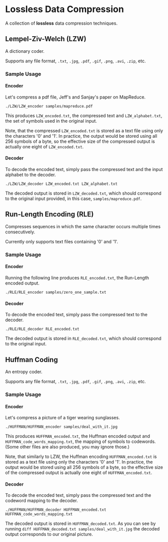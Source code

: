 Lossless Data Compression
===============

A collection of **lossless** data compression techniques.

## Lempel-Ziv-Welch (LZW)
A dictionary coder. 

Supports any file format, `.txt`, `.jpg`, `.pdf`, `.gif`, `.png`, `.avi`, `.zip`, etc.

### Sample Usage

#### Encoder
Let's compress a pdf file, Jeff's and Sanjay's paper on MapReduce.


```
./LZW/LZW_encoder samples/mapreduce.pdf
```

This produces `LZW_encoded.txt`, the compressed text and `LZW_alphabet.txt`, the set of symbols used in the original input. 

Note, that the compressed  `LZW_encoded.txt` is stored as a text file using only the characters '0' and '1'. In practice, the output would be stored using all 256 symbols of a byte, so the effective size of the compressed output is actually one eight of `LZW_encoded.txt`.

#### Decoder 
To decode the encoded text, simply pass the compressed text and the input alphabet to the decoder.


```
./LZW/LZW_decoder LZW_encoded.txt LZW_alphabet.txt
```

The decoded output is stored in `LZW_decoded.txt`, which should correspond to the original input provided, in this case, `samples/mapreduce.pdf`.

## Run-Length Encoding (RLE)
Compresses sequences in which the same character occurs multiple times consecutively. 

Currently only supports text files containing '0' and '1'.

### Sample Usage

#### Encoder
Running the following line produces `RLE_encoded.txt`, the Run-Length encoded output.


```
./RLE/RLE_encoder samples/zero_one_sample.txt
```

#### Decoder 
To decode the encoded text, simply pass the compressed text to the decoder.


```
./RLE/RLE_decoder RLE_encoded.txt
```

The decoded output is stored in `RLE_decoded.txt`, which should correspond to the original input.


## Huffman Coding
An entropy coder.

Supports any file format, `.txt`, `.jpg`, `.pdf`, `.gif`, `.png`, `.avi`, `.zip`, etc.

### Sample Usage

#### Encoder
Let's compress a picture of a tiger wearing sunglasses.


```
./HUFFMAN/HUFFMAN_encoder samples/deal_with_it.jpg
```

This produces `HUFFMAN_encoded.txt`, the Huffman encoded output and `HUFFMAN_code_words_mapping.txt`, the mapping of symbols to codewords. (Some other files are also produced, you may ignore those.)

Note, that similarly to LZW, the Huffman encoding `HUFFMAN_encoded.txt` is stored as a text file using only the characters '0' and '1'. In practice, the output would be stored using all 256 symbols of a byte, so the effective size of the compressed output is actually one eight of `HUFFMAN_encoded.txt`.


#### Decoder
To decode the encoded text, simply pass the compressed text and the codeword mapping to the decoder.


```
./HUFFMAN/HUFFMAN_decoder HUFFMAN_encoded.txt HUFFMAN_code_words_mapping.txt
```

The decoded output is stored in `HUFFMAN_decoded.txt`. As you can see by running 
`diff HUFFMAN_decoded.txt samples/deal_with_it.jpg`
the decoded output corresponds to our original picture.

